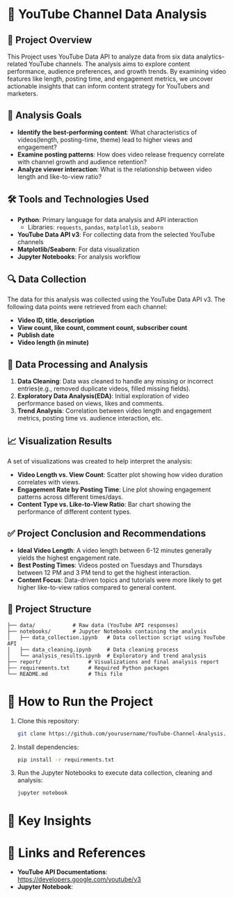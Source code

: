 # 🎥 YouTube Channel Data Analysis

## 📌 Project Overview

This Project uses YouTube Data API to analyze data from six data analytics-related YouTube channels. The analysis aims to explore content performance, audience preferences, and growth trends. By examining video features like length, posting time, and engagement metrics, we uncover actionable insights that can inform content strategy for YouTubers and marketers.


## 🎯 Analysis Goals
* **Identify the best-performing content**: What characteristics of videos(length, posting-time, theme) lead to higher views and engagement?
* **Examine posting patterns**: How does video release frequency correlate with channel growth and audience retention?
* **Analyze viewer interaction**: What is the relationship between video length and like-to-view ratio?


## 🛠️ Tools and Technologies Used
* **Python**: Primary language for data analysis and API interaction
    * Libraries: `requests`, `pandas`, `matplotlib`, `seaborn`
* **YouTube Data API v3**: For collecting data from the selected YouTube channels
* **Matplotlib/Seaborn**: For data visualization
* **Jupyter Notebooks**: For analysis workflow 


## 🔍 Data Collection
The data for this analysis was collected using the YouTube Data API v3. The following data points were retrieved from each channel:
* **Video ID, title, description** 
* **View count, like count, comment count, subscriber count**
* **Publish date**
* **Video length (in minute)**


## 💾 Data Processing and Analysis
1. **Data Cleaning**: Data was cleaned to handle any missing or incorrect entries(e.g., removed duplicate videos, filled missing fields).
2. **Exploratory Data Analysis(EDA)**: Initial exploration of video performance based on views, likes and comments.
3. **Trend Analysis**: Correlation between video length and engagement metrics, posting time vs. audience interaction, etc.


## 📈 Visualization Results
A set of visualizations was created to help interpret the analysis:
* **Video Length vs. View Count**: Scatter plot showing how video duration correlates with views.
* **Engagement Rate by Posting Time**: Line plot showing engagement patterns across different times/days.
* **Content Type vs. Like-to-View Ratio**: Bar chart showing the performance of different content types.


## ✅ Project Conclusion and Recommendations
* **Ideal Video Length**: A video length between 6-12 minutes generally yields the highest engagement rate.
* **Best Posting Times**: Videos posted on Tuesdays and Thursdays between 12 PM and 3 PM tend to get the highest interaction.
* **Content Focus**: Data-driven topics and tutorials were more likely to get higher like-to-view ratios compared to general content.



## 📁 Project Structure
```
├── data/            # Raw data (YouTube API responses)
├── notebooks/       # Jupyter Notebooks containing the analysis
│   ├── data_collection.ipynb   # Data collection script using YouTube API
│   ├── data_cleaning.ipynb     # Data cleaning process
│   └── analysis_results.ipynb  # Exploratory and trend analysis
├── report/               # Visualizations and final analysis report
├── requirements.txt      # Required Python packages
└── README.md             # This file
```


# 📜 How to Run the Project
1. Clone this repository:
    ```bash
    git clone https://github.com/yourusername/YouTube-Channel-Analysis.git    
    ```

2. Install dependencies:
    ```bash
    pip install -r requirements.txt    
    ```

3. Run the Jupyter Notebooks to execute data collection, cleaning and analysis:
    ```bash
    jupyter notebook
    ```


    
# 🔑 Key Insights



# 🔗 Links and References
* **YouTube API Documentations**: https://developers.google.com/youtube/v3
* **Jupyter Notebook**: 



    